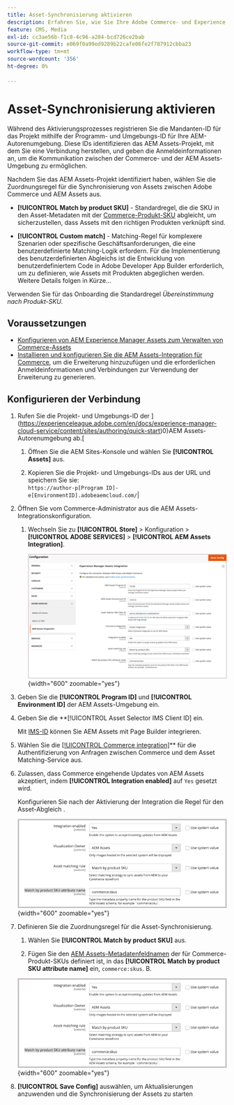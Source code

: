 ```yaml
---
title: Asset-Synchronisierung aktivieren
description: Erfahren Sie, wie Sie Ihre Adobe Commerce- und Experience Manager Assets-Projekte verbinden, um die Synchronisierung von Assets zwischen diesen beiden Systemen zu aktivieren.
feature: CMS, Media
exl-id: cc3ae56b-f1c8-4c96-a284-bcd726ce2bab
source-git-commit: e069f0a99ed9289b22cafe06fe2f787912cbba23
workflow-type: tm+mt
source-wordcount: '356'
ht-degree: 0%

---
```


# Asset-Synchronisierung aktivieren

Während des Aktivierungsprozesses registrieren Sie die Mandanten-ID für das Projekt mithilfe der Programm- und Umgebungs-ID für Ihre AEM-Autorenumgebung. Diese IDs identifizieren das AEM Assets-Projekt, mit dem Sie eine Verbindung herstellen, und geben die Anmeldeinformationen an, um die Kommunikation zwischen der Commerce- und der AEM Assets-Umgebung zu ermöglichen.

Nachdem Sie das AEM Assets-Projekt identifiziert haben, wählen Sie die Zuordnungsregel für die Synchronisierung von Assets zwischen Adobe Commerce und AEM Assets aus.

- **[!UICONTROL Match by product SKU]** - Standardregel, die die SKU in den Asset-Metadaten mit der [Commerce-Produkt-SKU](https://experienceleague.adobe.com/en/docs/commerce-operations/operational-playbook/glossary#sku) abgleicht, um sicherzustellen, dass Assets mit den richtigen Produkten verknüpft sind.

- **[!UICONTROL Custom match]** - Matching-Regel für komplexere Szenarien oder spezifische Geschäftsanforderungen, die eine benutzerdefinierte Matching-Logik erfordern. Für die Implementierung des benutzerdefinierten Abgleichs ist die Entwicklung von benutzerdefiniertem Code in Adobe Developer App Builder erforderlich, um zu definieren, wie Assets mit Produkten abgeglichen werden. Weitere Details folgen in Kürze…

Verwenden Sie für das Onboarding die Standardregel *Übereinstimmung nach Produkt-SKU*.

## Voraussetzungen

- [Konfigurieren von AEM Experience Manager Assets zum Verwalten von Commerce-Assets](#aem-assets-configure-aem)
- [Installieren und konfigurieren Sie die AEM Assets-Integration für Commerce](#aem-assets-configure-commerce.md), um die Erweiterung hinzuzufügen und die erforderlichen Anmeldeinformationen und Verbindungen zur Verwendung der Erweiterung zu generieren.

## Konfigurieren der Verbindung

1. Rufen Sie die Projekt- und Umgebungs-ID der ](https://experienceleague.adobe.com/en/docs/experience-manager-cloud-service/content/sites/authoring/quick-start)0}AEM Assets-Autorenumgebung ab.[

   1. Öffnen Sie die AEM Sites-Konsole und wählen Sie **[!UICONTROL Assets]** aus.

   1. Kopieren Sie die Projekt- und Umgebungs-IDs aus der URL und speichern Sie sie:<br>`https://author-p[Program ID]-e[EnvironmentID].adobeaemcloud.com/`|

1. Öffnen Sie vom Commerce-Administrator aus die AEM Assets-Integrationskonfiguration.

   1. Wechseln Sie zu **[!UICONTROL Store]** > Konfiguration > **[!UICONTROL ADOBE SERVICES]** > **[!UICONTROL AEM Assets Integration]**.

      ![AEM Assets-Integration aktivieren](assets/aem-assets-integration-enable-config.png){width="600" zoomable="yes"}

1. Geben Sie die **[!UICONTROL Program ID]** und **[!UICONTROL Environment ID]** der AEM Assets-Umgebung ein.

1. Geben Sie die **[!UICONTROL Asset Selector IMS Client ID] ein.

   Mit [IMS-ID](../getting-started/adobe-ims-config.md) können Sie AEM Assets mit Page Builder integrieren.

1. Wählen Sie die [[!UICONTROL Commerce integration]](aem-assets-configure-commerce.md#add-the-integration-to-the-commerce-environment)** für die Authentifizierung von Anfragen zwischen Commerce und dem Asset Matching-Service aus.

1. Zulassen, dass Commerce eingehende Updates von AEM Assets akzeptiert, indem **[!UICONTROL Integration enabled]** auf `Yes` gesetzt wird.

   Konfigurieren Sie nach der Aktivierung der Integration die Regel für den Asset-Abgleich .

   ![AEM Assets-Integration - Asset-Übereinstimmungsregel auswählen](assets/aem-assets-config-matching-rule.png){width="600" zoomable="yes"}

1. Definieren Sie die Zuordnungsregel für die Asset-Synchronisierung.

   1. Wählen Sie **[!UICONTROL Match by product SKU]** aus.

   1. Fügen Sie den [AEM Assets-Metadatenfeldnamen](aem-assets-configure-aem.md#configure-metadata) der für Commerce-Produkt-SKUs definiert ist, in das **[!UICONTROL Match by product SKU attribute name]** ein, `commerce:skus`. B.

   ![AEM Assets-Integration - Asset-Übereinstimmungsregel auswählen](assets/aem-assets-config-matching-rule.png){width="600" zoomable="yes"}

1. **[!UICONTROL Save Config]** auswählen, um Aktualisierungen anzuwenden und die Synchronisierung der Assets zu starten
